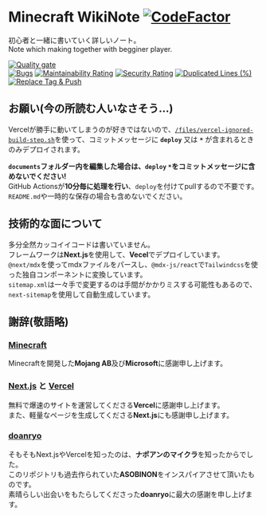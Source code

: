 # Minecraft WikiNote [![CodeFactor](https://www.codefactor.io/repository/github/tamagoez/minecraft-wikinote/badge)](https://www.codefactor.io/repository/github/tamagoez/minecraft-wikinote)

初心者と一緒に書いていく詳しいノート。  
Note which making together with begginer player.

[![Quality gate](https://sonarcloud.io/api/project_badges/quality_gate?project=tamagoez_minecraft-wikinote)](https://sonarcloud.io/summary/new_code?id=tamagoez_minecraft-wikinote)  
[![Bugs](https://sonarcloud.io/api/project_badges/measure?project=tamagoez_minecraft-wikinote&metric=bugs)](https://sonarcloud.io/summary/new_code?id=tamagoez_minecraft-wikinote)
[![Maintainability Rating](https://sonarcloud.io/api/project_badges/measure?project=tamagoez_minecraft-wikinote&metric=sqale_rating)](https://sonarcloud.io/summary/new_code?id=tamagoez_minecraft-wikinote)
[![Security Rating](https://sonarcloud.io/api/project_badges/measure?project=tamagoez_minecraft-wikinote&metric=security_rating)](https://sonarcloud.io/summary/new_code?id=tamagoez_minecraft-wikinote)
[![Duplicated Lines (%)](https://sonarcloud.io/api/project_badges/measure?project=tamagoez_minecraft-wikinote&metric=duplicated_lines_density)](https://sonarcloud.io/summary/new_code?id=tamagoez_minecraft-wikinote)  
[![Replace Tag & Push](https://github.com/tamagoez/minecraft-wikinote/actions/workflows/replacetag_push.yml/badge.svg)](https://github.com/tamagoez/minecraft-wikinote/actions/workflows/replacetag_push.yml)


## お願い(今の所読む人いなさそう...)
Vercelが勝手に動いてしまうのが好きではないので、[`/files/vercel-ignored-build-step.sh`](https://github.com/tamagoez/minecraft-wikinote/blob/main/files/vercel-ignored-build-step.sh)を使って、コミットメッセージに **`deploy`** 又は **`*`** が含まれるときのみデプロイされます。  

**`documents`フォルダー内を編集した場合は、`deploy` `*`をコミットメッセージに含めないでください!**  
GitHub Actionsが**10分毎に処理を行い**、`deploy`を付けてpullするので不要です。
`README.md`や一時的な保存の場合も含めないでください。

## 技術的な面について
多分全然カッコイイコードは書いていません。  
フレームワークは**Next.js**を使用して、**Vecel**でデプロイしています。  
`@next/mdx`を使ってmdxファイルをパースし、`@mdx-js/react`で`Tailwindcss`を使った独自コンポーネントに変換しています。  
`sitemap.xml`は一々手で変更するのは手間がかかりミスする可能性もあるので、`next-sitemap`を使用して自動生成しています。

## 謝辞(敬語略)
### [Minecraft](https://www.minecraft.net)
Minecraftを開発した**Mojang AB**及び**Microsoft**に感謝申し上げます。
### [Next.js](https://nextjs.org) と [Vercel](https://vercel.com)
無料で爆速のサイトを運営してくださる**Vercel**に感謝申し上げます。  
また、軽量なページを生成してくださる**Next.js**にも感謝申し上げます。
### [doanryo](https://github.com/doanryo)
そもそもNext.jsやVercelを知ったのは、**ナポアンのマイクラ**を知ったからでした。  
このリポジトリも過去作られていた**ASOBINON**をインスパイアさせて頂いたものです。  
素晴らしい出会いをもたらしてくださった**doanryo**に最大の感謝を申し上げます。
